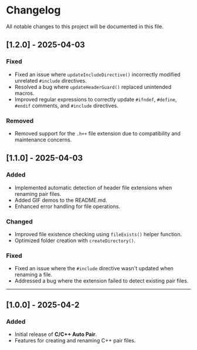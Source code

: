 # Changelog

All notable changes to this project will be documented in this file.

## [1.2.0] - 2025-04-03
### Fixed
- Fixed an issue where `updateIncludeDirective()` incorrectly modified unrelated `#include` directives.
- Resolved a bug where `updateHeaderGuard()` replaced unintended macros.
- Improved regular expressions to correctly update `#ifndef`, `#define`, `#endif` comments, and `#include` directives.

### Removed
- Removed support for the `.h++` file extension due to compatibility and maintenance concerns.

## [1.1.0] - 2025-04-03
### Added
- Implemented automatic detection of header file extensions when renaming pair files.
- Added GIF demos to the README.md.
- Enhanced error handling for file operations.

### Changed
- Improved file existence checking using `fileExists()` helper function.
- Optimized folder creation with `createDirectory()`.

### Fixed
- Fixed an issue where the `#include` directive wasn't updated when renaming a file.
- Addressed a bug where the extension failed to detect existing pair files.

---

## [1.0.0] - 2025-04-2
### Added
- Initial release of **C/C++ Auto Pair**.
- Features for creating and renaming C++ pair files.
